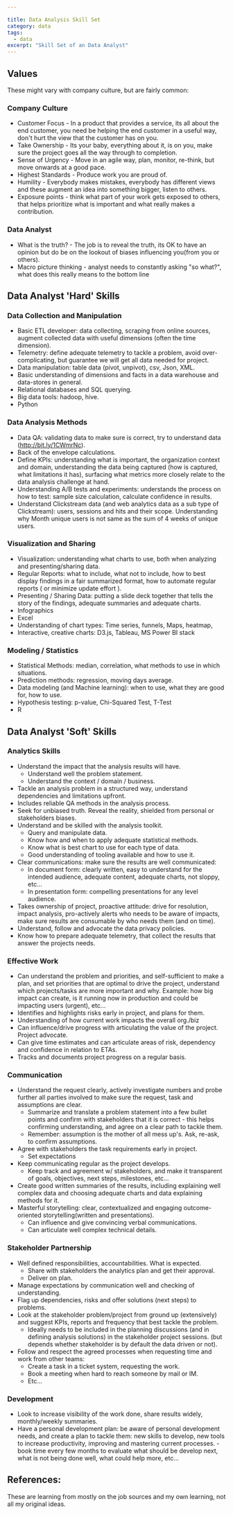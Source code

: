 ```yaml
---

title: Data Analysis Skill Set
category: data
tags:
  - data
excerpt: "Skill Set of an Data Analyst"
---
```



## Values

These might vary with company culture, but are fairly common:

### Company Culture

- Customer Focus - In a product that provides a service, its all about the end customer, you need be helping the end customer in a useful way, don't hurt the view that the customer has on you.
- Take Ownership - Its your baby, everything about it, is on you, make sure the project goes all the way through to completion.
- Sense of Urgency - Move in an agile way, plan, monitor, re-think, but move onwards at a good pace.
- Highest Standards - Produce work you are proud of.
- Humility - Everybody makes mistakes, everybody has different views and these augment an idea into something bigger, listen to others.
- Exposure points - think what part of your work gets exposed to others, that helps prioritize what is important and what really makes a contribution.


### Data Analyst

- What is the truth? - The job is to reveal the truth, its OK to have an opinion but do be on the lookout of biases influencing you(from you or others).
- Macro picture thinking - analyst needs to constantly asking "so what?", what does this really means to the bottom line


## Data Analyst 'Hard' Skills

### Data Collection and Manipulation

- Basic ETL developer: data collecting, scraping from online sources, augment collected data with useful dimensions (often the time dimension).
- Telemetry: define adequate telemetry to tackle a problem, avoid over-complicating, but guarantee we will get all data needed for project.
- Data manipulation: table data (pivot, unpivot), csv, Json, XML.
- Basic understanding of dimensions and facts in a data warehouse and data-stores in general.
- Relational databases and SQL querying.
- Big data tools: hadoop, hive.
- Python


### Data Analysis Methods

- Data QA: validating data to make sure is correct, try to understand data (http://bit.ly/1CWmrNc).
- Back of the envelope calculations. 
- Define KPIs: understanding what is important, the organization context and domain, understanding the data being captured (how is captured, what limitations it has), surfacing what metrics more closely relate to the data analysis challenge at hand.
- Understanding A/B tests and experiments: understands the process on how to test: sample size calculation, calculate confidence in results.
- Understand Clickstream data (and web analytics data as a sub type of Clickstream): users, sessions and hits and their scope. Understanding why Month unique users is not same as the sum of 4 weeks of unique users.


### Visualization and Sharing

- Visualization: understanding what charts to use, both when analyzing and presenting/sharing data.
- Regular Reports: what to include, what not to include, how to best display findings in a fair summarized format, how to automate regular reports ( or minimize update effort ).
- Presenting / Sharing Data: putting a slide deck together that tells the story of the findings, adequate summaries and adequate charts.
- Infographics
- Excel
- Understanding of chart types: Time series, funnels, Maps, heatmap, 
- Interactive, creative charts: D3.js, Tableau, MS Power BI stack


### Modeling / Statistics

- Statistical Methods: median, correlation, what methods to use in which situations. 
- Prediction methods: regression, moving days average.
- Data modeling (and Machine learning): when to use, what they are good for, how to use.
- Hypothesis testing: p-value, Chi-Squared Test, T-Test
- R









## Data Analyst 'Soft' Skills


### Analytics Skills

- Understand the impact that the analysis results will have.
  - Understand well the problem statement.
  - Understand the context / domain / business.
- Tackle an analysis problem in a structured way, understand dependencies and limitations upfront.
- Includes reliable QA methods in the analysis process.
- Seek for unbiased truth. Reveal the reality, shielded from personal or stakeholders biases.
- Understand and be skilled with the analysis toolkit.
  - Query and manipulate data.
  - Know how and when to apply adequate statistical methods.
  - Know what is best chart to use for each type of data.
  - Good understanding of tooling available and how to use it.
- Clear communications: make sure the results are well communicated:
  - In document form: clearly written, easy to understand for the intended audience, adequate content, adequate charts, not sloppy, etc...
  - In presentation form: compelling presentations for any level audience.
- Takes ownership of project, proactive attitude: drive for resolution, impact analysis, pro-actively alerts who needs to be aware of impacts, make sure results are consumable by who needs them (and on time).
- Understand, follow and advocate the data privacy policies.
- Know how to prepare adequate telemetry, that collect the results that answer the projects needs.


### Effective Work

- Can understand the problem and priorities, and self-sufficient to make a plan, and set priorities that are optimal to drive the project, understand which projects/tasks are more important and why. Example: how big impact can create, is it running now in production and could be impacting users (urgent), etc...
 - Identifies and highlights risks early in project, and plans for them.
- Understanding of how current work impacts the overall org./biz
 - Can influence/drive progress with articulating the value of the project. Project advocate.
- Can give time estimates and can articulate areas of risk, dependency and confidence in relation to ETAs.
- Tracks and documents project progress on a regular basis.


### Communication

- Understand the request clearly, actively investigate numbers and probe further all parties involved to make sure the request, task and assumptions are clear.
  - Summarize and translate a problem statement into a few bullet points and confirm with stakeholders that it is correct - this helps confirming understanding, and agree on a clear path to tackle them.
  - Remember: assumption is the mother of all mess up's. Ask, re-ask, to confirm assumptions.
- Agree with stakeholders the task requirements early in project.
	- Set expectations
- Keep communicating regular as the project develops.
  - Keep track and agreement w/ stakeholders, and make it transparent of goals, objectives, next steps, milestones, etc...
- Create good written summaries of the results, including explaining well complex data and choosing adequate charts and data explaining methods for it.
- Masterful storytelling: clear, contextualized and engaging outcome-oriented storytelling(written and presentations).
  - Can influence and give convincing verbal communications.
  - Can articulate well complex technical details.


### Stakeholder Partnership

- Well defined responsibilities, accountabilities. What is expected.
  - Share with stakeholders the analytics plan and get their approval.
  - Deliver on plan.
- Manage expectations by communication well and checking of understanding.
- Flag up dependencies, risks and offer solutions (next steps) to problems.
- Look at the stakeholder problem/project from ground up (extensively) and suggest KPIs, reports and frequency that best tackle the problem.
  - Ideally needs to be included in the planning discussions (and in defining analysis solutions) in the stakeholder project sessions. (but depends whether stakeholder is by default the data driven or not).
 - Follow and respect the agreed processes when requesting time and work from other teams:
    - Create a task in a ticket system, requesting the work.
    - Book a meeting when hard to reach someone by mail or IM.
    - Etc...


### Development

- Look to increase visibility of the work done, share results widely, monthly/weekly summaries.
- Have a personal development plan: be aware of personal development needs, and create a plan to tackle them: new skills to develop, new tools to increase productivity, improving and mastering current processes. - book time every few months to evaluate what should be develop next, what is not being done well, what could help more, etc...





## References:
These are learning from mostly on the job sources and my own learning, not all my original ideas.
